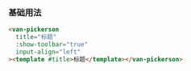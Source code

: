 ### 基础用法

```html
<van-pickerson
  title="标题"
  :show-toolbar="true"
  input-align="left"
><template #title>标题</template></van-pickerson>
```
